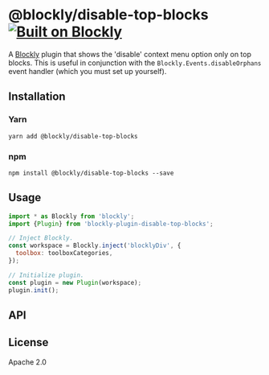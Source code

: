 # @blockly/disable-top-blocks [![Built on Blockly](https://tinyurl.com/built-on-blockly)](https://github.com/google/blockly)

<!--
  - TODO: Edit plugin description.
  -->
A [Blockly](https://www.npmjs.com/package/blockly) plugin that shows the 'disable' context menu option only on top blocks. This is useful in conjunction with the `Blockly.Events.disableOrphans` event handler (which you must set up yourself).

## Installation

### Yarn
```
yarn add @blockly/disable-top-blocks
```

### npm
```
npm install @blockly/disable-top-blocks --save
```

## Usage

<!--
  - TODO: Update usage.
  -->
```js
import * as Blockly from 'blockly';
import {Plugin} from 'blockly-plugin-disable-top-blocks';

// Inject Blockly.
const workspace = Blockly.inject('blocklyDiv', {
  toolbox: toolboxCategories,
});

// Initialize plugin.
const plugin = new Plugin(workspace);
plugin.init();
```

## API

<!--
  - TODO: describe the API.
  -->

## License
Apache 2.0
